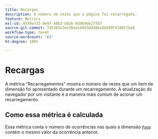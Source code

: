 ```yaml
---
title: Recargas
description: O número de vezes que a página foi recarregada.
feature: Metrics
exl-id: 9539a733-9e9f-48b3-b8ab-8d969de27f87
source-git-commit: 7d5383e1ee3bee189d3dd48bc6b899f4108f7ba8
workflow-type: tm+mt
source-wordcount: '63'
ht-degree: 100%

---
```


# Recargas

A métrica “Recarregamentos” mostra o número de vezes que um item de dimensão foi apresentado durante um recarregamento. A atualização do navegador por um visitante é a maneira mais comum de acionar um recarregamento.

## Como essa métrica é calculada

Essa métrica conta o número de ocorrências nas quais a dimensão [`Page`](../dimensions/page.md) contém o mesmo valor da ocorrência anterior.
